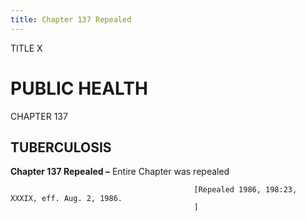 ```yaml
---
title: Chapter 137 Repealed
---
```


TITLE X
                                             
PUBLIC HEALTH
=============

CHAPTER 137
                                             
TUBERCULOSIS
------------

**Chapter 137 Repealed –** Entire Chapter was repealed


                                             [Repealed 1986, 198:23, XXXIX, eff. Aug. 2, 1986.
                                             ]
